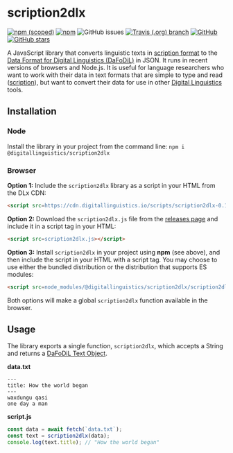 # scription2dlx

[![npm (scoped)](https://img.shields.io/npm/v/@digitallinguistics/scription2dlx.svg)][GitHub]
[![npm](https://img.shields.io/npm/dt/@digitallinguistics/scription2dlx.svg)][npm]
![GitHub issues](https://img.shields.io/github/issues/digitallinguistics/scription2dlx.svg)
[![Travis (.org) branch](https://img.shields.io/travis/digitallinguistics/scription2dlx/master.svg)][Travis CI]
[![GitHub](https://img.shields.io/github/license/digitallinguistics/scription2dlx.svg)][license]
[![GitHub stars](https://img.shields.io/github/stars/digitallinguistics/scription2dlx.svg?style=social)][GitHub]

A JavaScript library that converts linguistic texts in [scription format][scription] to the [Data Format for Digital Linguistics (DaFoDiL)][DaFoDiL] in JSON. It runs in recent versions of browsers and Node.js. It is useful for language researchers who want to work with their data in text formats that are simple to type and read ([scription][scription]), but want to convert their data for use in other [Digital Linguistics][DLx] tools.

## Installation

### Node

Install the library in your project from the command line: `npm i @digitallinguistics/scription2dlx`

### Browser

**Option 1:** Include the `scription2dlx` library as a script in your HTML from the DLx CDN:

```html
<script src=https://cdn.digitallinguistics.io/scripts/scription2dlx-0.1.0.js></script>
```

**Option 2:** Download the `scription2dlx.js` file from the [releases page][releases] and include it in a script tag in your HTML:

```html
<script src=scription2dlx.js></script>
```

**Option 3:** Install `scription2dlx` in your project using **npm** (see above), and then include the script in your HTML with a script tag. You may choose to use either the bundled distribution or the distribution that supports ES modules:

```html
<script src=node_modules/@digitallinguistics/scription2dlx/scription2dlx.js></script>
```

Both options will make a global `scription2dlx` function available in the browser.

## Usage

The library exports a single function, `scription2dlx`, which accepts a String and returns a [DaFoDiL Text Object][Text].

**data.txt**
```
---
title: How the world began
---
waxdungu qasi
one day a man
```

**script.js**
```js
const data = await fetch(`data.txt`);
const text = scription2dlx(data);
console.log(text.title); // "How the world began"
```

[DaFoDiL]:   https://spec.digitallinguistics.io
[DLx]:       https://digitallinguistics.io
[GitHub]:    https://github.com/digitallinguistics/scription2dlx
[license]:   https://github.com/digitallinguistics/scription2dlx/blob/master/LICENSE.md
[npm]:       https://www.npmjs.com/package/@digitallinguistics/scription2dlx
[releases]:  https://github.com/digitallinguistics/scription2dlx/releases
[scription]: https://scription.digitallinguistics.io
[Text]:      https://spec.digitallinguistics.io/schemas/Text.html
[Travis CI]: https://travis-ci.org/digitallinguistics/scription2dlx
